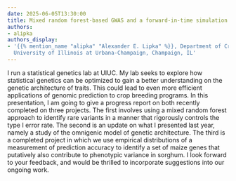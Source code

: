 ```yaml
---
date: 2025-06-05T13:30:00
title: Mixed random forest-based GWAS and a forward-in-time simulation study
authors:
- alipka
authors_display:
- '{{% mention_name "alipka" "Alexander E. Lipka" %}}, Department of Crop Sciences,
  University of Illinois at Urbana-Champaign, Champaign, IL'
---
```

I run a statistical genetics lab at UIUC. My lab seeks to explore how statistical genetics can be optimized to gain a better understanding on the genetic architecture of traits. This could lead to even more efficient applications of genomic prediction to crop breeding programs. In this presentation, I am going to give a progress report on both recently completed on three projects. The first involves using a mixed random forest approach to identify rare variants in a manner that rigorously controls the type I error rate. The second is an update on what I presented last year, namely a study of the omnigenic model of genetic architecture. The third is a completed project in which we use empirical distributions of a measurement of prediction accuracy to identify a set of maize genes that putatively also contribute to phenotypic variance in sorghum. I look forward to your feedback, and would be thrilled to incorporate suggestions into our ongoing work.

